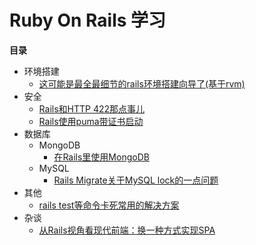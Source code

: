 # Ruby On Rails 学习

**目录**

- 环境搭建
    - [这可能是最全最细节的rails环境搭建向导了(基于rvm)](这可能是最全最细节的rails环境搭建向导了(基于rvm).md)
- 安全
    - [Rails和HTTP 422那点事儿](Rails和HTTP422那点事儿.md)
    - [Rails使用puma带证书启动](Rails使用puma带证书启动.md)
- 数据库
    - MongoDB
        - [在Rails里使用MongoDB](在Rails里使用MongoDB.md)
    - MySQL
        - [Rails Migrate关于MySQL lock的一点问题](Rails-Migrate关于MySQL-lock的一点问题.md)
- 其他
    - [rails test等命令卡死常用的解决方案](Rails-test等命令卡死常用的解决方案.md)
- 杂谈
    - [从Rails视角看现代前端：换一种方式实现SPA](从Rails视角看现代前端：换一种方式实现SPA.md)
